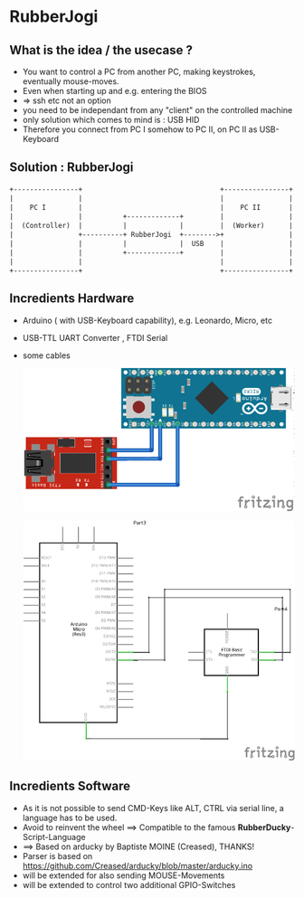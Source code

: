 # RubberJogi

## What is the idea / the usecase ?

* You want to control a PC from another PC, making keystrokes, eventually mouse-moves.
* Even when starting up and e.g. entering the BIOS 
* => ssh etc not an option
* you need to be independant from any "client" on the controlled machine
* only solution which comes to mind is : USB HID
* Therefore you connect from PC I somehow to PC II, on PC II as USB-Keyboard


## Solution : RubberJogi

    +----------------+                                  +----------------+
    |                |                                  |                |
    |    PC I        |                                  |    PC II       |
    |                |          +-------------+         |                |
    |  (Controller)  |          |             |         |  (Worker)      |
    |                +----------+ RubberJogi  +-------->+                |
    |                |          |             |  USB    |                |
    |                |          +-------------+         |                |
    |                |                                  |                |
    +----------------+                                  +----------------+



## Incredients Hardware


* Arduino ( with USB-Keyboard capability), e.g. Leonardo, Micro, etc

* USB-TTL UART Converter , FTDI Serial

* some cables

  ![RubberJogi_bb](pics/RubberJogi_bb.png)

  ![RubberJogi_schem](pics/RubberJogi_schem.png)

## Incredients Software 

* As it is not possible to send CMD-Keys like ALT, CTRL via serial line, a language has to be used.
* Avoid to reinvent the wheel ==> Compatible to the famous **RubberDucky**-Script-Language
* ==> Based on arducky by Baptiste MOINE (Creased), THANKS!
* Parser is based on https://github.com/Creased/arducky/blob/master/arducky.ino
* will be extended for also sending MOUSE-Movements
* will be extended to control two additional GPIO-Switches 



